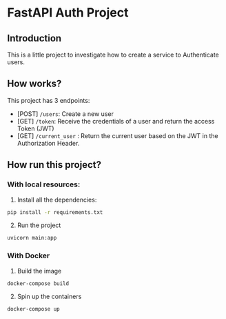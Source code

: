 # FastAPI Auth Project

## Introduction

This is a little project to investigate how to create a service to Authenticate users.

## How works?
This project has 3 endpoints:

+ \[POST\] `/users`:  Create a new user
+ \[GET\] `/token`: Receive the credentials of a user and return the access Token (JWT)
+ \[GET\] `/current_user` : Return the current user based on the JWT in the Authorization Header.

## How run this project?

### With local resources:

1. Install all the dependencies:

```bash
pip install -r requirements.txt
```

2. Run the project

```bash
uvicorn main:app
```

### With Docker

1. Build the image

```bash
docker-compose build
```

2. Spin up the containers

```bash
docker-compose up
```

